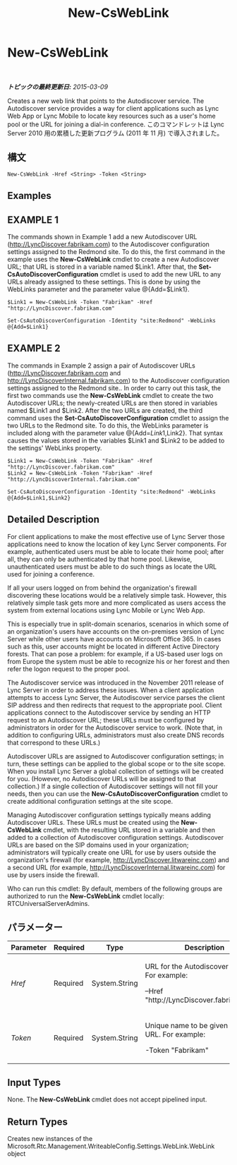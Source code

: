﻿---
title: New-CsWebLink
TOCTitle: New-CsWebLink
ms:assetid: f5c19896-4ce0-42cd-a934-30b1cdc64e3a
ms:mtpsurl: https://technet.microsoft.com/ja-jp/library/Hh690053(v=OCS.15)
ms:contentKeyID: 48274026
ms.date: 05/19/2016
mtps_version: v=OCS.15
ms.translationtype: HT
---

# New-CsWebLink

 

_**トピックの最終更新日:** 2015-03-09_

Creates a new web link that points to the Autodiscover service. The Autodiscover service provides a way for client applications such as Lync Web App or Lync Mobile to locate key resources such as a user's home pool or the URL for joining a dial-in conference. このコマンドレットは Lync Server 2010 用の累積した更新プログラム (2011 年 11 月) で導入されました。

## 構文

    New-CsWebLink -Href <String> -Token <String>

## Examples

## EXAMPLE 1

The commands shown in Example 1 add a new Autodiscover URL (http://LyncDiscover.fabrikam.com) to the Autodiscover configuration settings assigned to the Redmond site. To do this, the first command in the example uses the **New-CsWebLink** cmdlet to create a new Autodiscover URL; that URL is stored in a variable named $Link1. After that, the **Set-CsAutoDiscoverConfiguration** cmdlet is used to add the new URL to any URLs already assigned to these settings. This is done by using the WebLinks parameter and the parameter value @{Add=$Link1}.

    $Link1 = New-CsWebLink -Token "Fabrikam" -Href "http://LyncDiscover.fabrikam.com"
    
    Set-CsAutoDiscoverConfiguration -Identity "site:Redmond" -WebLinks @{Add=$Link1}

## EXAMPLE 2

The commands in Example 2 assign a pair of Autodiscover URLs (http://LyncDiscover.fabrikam.com and http://LyncDiscoverInternal.fabrikam.com) to the Autodiscover configuration settings assigned to the Redmond site.. In order to carry out this task, the first two commands use the **New-CsWebLink** cmdlet to create the two Autodiscover URLs; the newly-created URLs are then stored in variables named $Link1 and $Link2. After the two URLs are created, the third command uses the **Set-CsAutoDiscoverConfiguration** cmdlet to assign the two URLs to the Redmond site. To do this, the WebLinks parameter is included along with the parameter value @{Add=$Link1,$Link2}. That syntax causes the values stored in the variables $Link1 and $Link2 to be added to the settings' WebLinks property.

    $Link1 = New-CsWebLink -Token "Fabrikam" -Href "http://LyncDiscover.fabrikam.com"
    $Link2 = New-CsWebLink -Token "Fabrikam" -Href "http://LyncDiscoverInternal.fabrikam.com"
    
    Set-CsAutoDiscoverConfiguration -Identity "site:Redmond" -WebLinks @{Add=$Link1,$Link2}

## Detailed Description

For client applications to make the most effective use of Lync Server those applications need to know the location of key Lync Server components. For example, authenticated users must be able to locate their home pool; after all, they can only be authenticated by that home pool. Likewise, unauthenticated users must be able to do such things as locate the URL used for joining a conference.

If all your users logged on from behind the organization's firewall discovering these locations would be a relatively simple task. However, this relatively simple task gets more and more complicated as users access the system from external locations using Lync Mobile or Lync Web App.

This is especially true in split-domain scenarios, scenarios in which some of an organization's users have accounts on the on-premises version of Lync Server while other users have accounts on Microsoft Office 365. In cases such as this, user accounts might be located in different Active Directory forests. That can pose a problem: for example, if a US-based user logs on from Europe the system must be able to recognize his or her forest and then refer the logon request to the proper pool.

The Autodiscover service was introduced in the November 2011 release of Lync Server in order to address these issues. When a client application attempts to access Lync Server, the Autodiscover service parses the client SIP address and then redirects that request to the appropriate pool. Client applications connect to the Autodiscover service by sending an HTTP request to an Autodiscover URL; these URLs must be configured by administrators in order for the Autodiscover service to work. (Note that, in addition to configuring URLs, administrators must also create DNS records that correspond to these URLs.)

Autodiscover URLs are assigned to Autodiscover configuration settings; in turn, these settings can be applied to the global scope or to the site scope. When you install Lync Server a global collection of settings will be created for you. (However, no Autodiscover URLs will be assigned to that collection.) If a single collection of Autodiscover settings will not fill your needs, then you can use the **New-CsAutoDiscoverConfiguration** cmdlet to create additional configuration settings at the site scope.

Managing Autodiscover configuration settings typically means adding Autodiscover URLs. These URLs must be created using the **New-CsWebLink** cmdlet, with the resulting URL stored in a variable and then added to a collection of Autodiscover configuration settings. Autodiscover URLs are based on the SIP domains used in your organization; administrators will typically create one URL for use by users outside the organization's firewall (for example, http://LyncDiscover.litwareinc.com) and a second URL (for example, http://LyncDiscoverInternal.litwareinc.com) for use by users inside the firewall.

Who can run this cmdlet: By default, members of the following groups are authorized to run the **New-CsWebLink** cmdlet locally: RTCUniversalServerAdmins.

## パラメーター


<table>
<colgroup>
<col style="width: 25%" />
<col style="width: 25%" />
<col style="width: 25%" />
<col style="width: 25%" />
</colgroup>
<thead>
<tr class="header">
<th>Parameter</th>
<th>Required</th>
<th>Type</th>
<th>Description</th>
</tr>
</thead>
<tbody>
<tr class="odd">
<td><p><em>Href</em></p></td>
<td><p>Required</p></td>
<td><p>System.String</p></td>
<td><p>URL for the Autodiscover service, For example:</p>
<p>–Href &quot;http://LyncDiscover.fabrikam.com&quot;</p></td>
</tr>
<tr class="even">
<td><p><em>Token</em></p></td>
<td><p>Required</p></td>
<td><p>System.String</p></td>
<td><p>Unique name to be given to the URL. For example:</p>
<p>-Token &quot;Fabrikam&quot;</p></td>
</tr>
</tbody>
</table>


## Input Types

None. The **New-CsWebLink** cmdlet does not accept pipelined input.

## Return Types

Creates new instances of the Microsoft.Rtc.Management.WriteableConfig.Settings.WebLink.WebLink object

